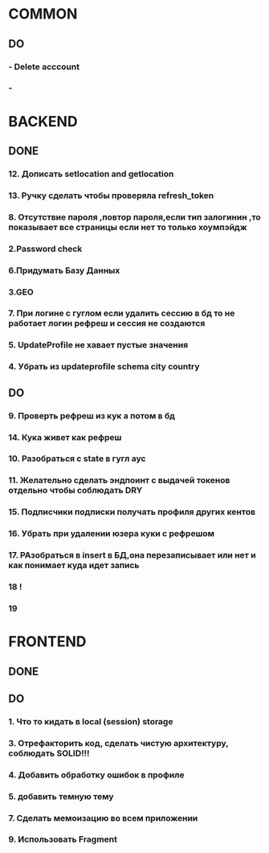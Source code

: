 # COMMON

## DO

### - Delete acccount
### - 


# BACKEND
## DONE
### 12. Дописать setlocation and getlocation
### 13. Ручку сделать чтобы проверяла refresh_token
### 8. Отсутствие пароля ,повтор пароля,если тип залогинин ,то показывает все страницы если нет то только хоумпэйдж
### 2.Password check
### 6.Придумать Базу Данных 
### 3.GEO
### 7. При логине с гуглом если удалить сессию в бд то не работает логин рефреш и сессия не создаются
### 5. UpdateProfile не хавает пустые значения
### 4. Убрать из updateprofile schema city country


## DO
### 9. Проверть рефреш из кук а потом в бд
### 14. Кука живет как рефреш 
### 10. Разобраться с state в гугл аус
### 11. Желательно сделать эндпоинт с выдачей токенов отдельно чтобы соблюдать DRY
### 15. Подписчики подписки получать профиля других кентов
### 16. Убрать при удалении юзера куки с рефрешом
### 17. РАзобраться в insert в БД,она перезаписывает или нет и как понимает куда идет запись
### 18  !
### 19
# FRONTEND

## DONE

## DO
### 1. Что то кидать в local (session) storage
### 3. Отрефакторить код, сделать чистую архитектуру, соблюдать SOLID!!!
### 4. Добавить обработку ошибок в профиле
### 5. добавить темную тему
### 7. Сделать мемоизацию во всем приложении
### 9. Использовать Fragment